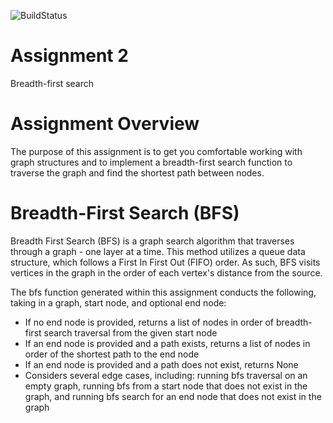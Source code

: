 ![BuildStatus](https://github.com/christine-wan/HW2-BFS-CW/workflows/HW2-BFS/badge.svg?event=push)

# Assignment 2
Breadth-first search

# Assignment Overview
The purpose of this assignment is to get you comfortable working with graph structures and to implement a breadth-first search function to traverse the graph and find the shortest path between nodes.

# Breadth-First Search (BFS)
Breadth First Search (BFS) is a graph search algorithm that traverses through a graph - one layer at a time. This method utilizes a queue data structure, which follows a First In First Out (FIFO) order. As such, BFS visits vertices in the graph in the order of each vertex's distance from the source.

The bfs function generated within this assignment conducts the following, taking in a graph, start node, and optional end node:
* If no end node is provided, returns a list of nodes in order of breadth-first search traversal from the given start node
* If an end node is provided and a path exists, returns a list of nodes in order of the shortest path to the end node
* If an end node is provided and a path does not exist, returns None
* Considers several edge cases, including: running bfs traversal on an empty graph, running bfs from a start node that does not exist in the graph, and running bfs search for an end node that does not exist in the graph